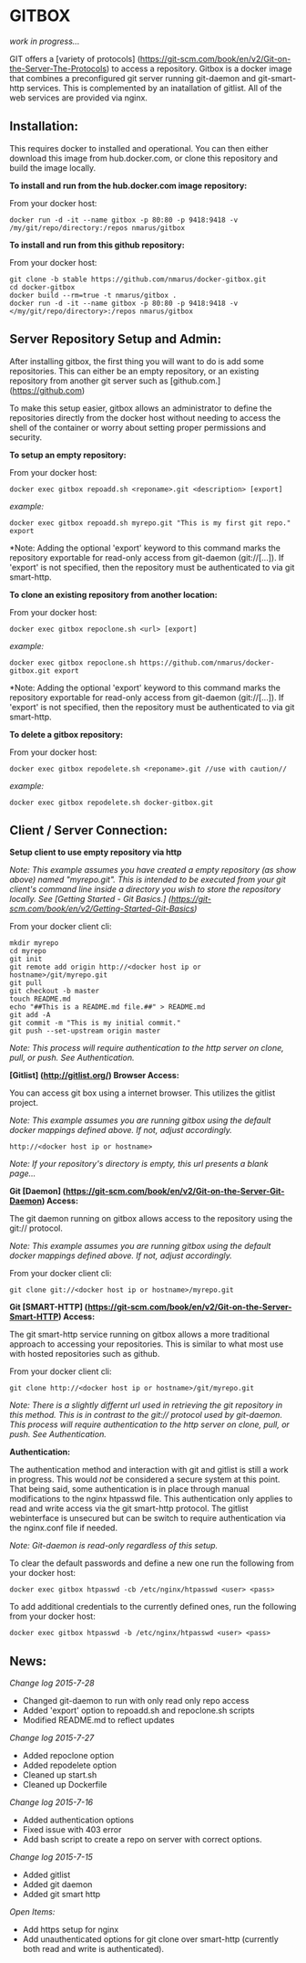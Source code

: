 GITBOX
======

*work in progress...*

GIT offers a [variety of protocols] (https://git-scm.com/book/en/v2/Git-on-the-Server-The-Protocols) to access a repository.  Gitbox is a docker image that combines a preconfigured git server running git-daemon and git-smart-http services. This is complemented by an inatallation of gitlist. All of the web services are provided via nginx. 

Installation:
-------------

This requires docker to installed and operational. You can then either download this image from hub.docker.com, or clone this repository and build the image locally.

**To install and run from the hub.docker.com image repository:**

From your docker host:

    docker run -d -it --name gitbox -p 80:80 -p 9418:9418 -v /my/git/repo/directory:/repos nmarus/gitbox
    
**To install and run from this github repository:**

From your docker host:

    git clone -b stable https://github.com/nmarus/docker-gitbox.git
    cd docker-gitbox
    docker build --rm=true -t nmarus/gitbox .
    docker run -d -it --name gitbox -p 80:80 -p 9418:9418 -v </my/git/repo/directory>:/repos nmarus/gitbox


Server Repository Setup and Admin:
----------------------------------
After installing gitbox, the first thing you will want to do is add some repositories. This can either be an empty repository, or an existing repository from another git server such as [github.com.] (https://github.com)

To make this setup easier, gitbox allows an administrator to define the repositories directly from the docker host without needing to access the shell of the container or worry about setting proper permissions and security.

**To setup an empty repository:**

From your docker host:

    docker exec gitbox repoadd.sh <reponame>.git <description> [export]
    
*example:*
    
    docker exec gitbox repoadd.sh myrepo.git "This is my first git repo." export
    
*Note: Adding the optional 'export' keyword to this command marks the repository exportable for read-only access from git-daemon (git://[...]). If 'export' is not specified, then the repository must be authenticated to via git smart-http. 
    
**To clone an existing repository from another location:**

From your docker host:

    docker exec gitbox repoclone.sh <url> [export]
    
*example:*
    
    docker exec gitbox repoclone.sh https://github.com/nmarus/docker-gitbox.git export
    
*Note: Adding the optional 'export' keyword to this command marks the repository exportable for read-only access from git-daemon (git://[...]). If 'export' is not specified, then the repository must be authenticated to via git smart-http. 
    
**To delete a gitbox repository:**

From your docker host:

    docker exec gitbox repodelete.sh <reponame>.git //use with caution//
    
*example:*
    
    docker exec gitbox repodelete.sh docker-gitbox.git

Client / Server Connection:
---------------------------

**Setup client to use empty repository via http**

*Note: This example assumes you have created a empty repository (as show above) named "myrepo.git". This is intended to be executed from your git client's command line inside a directory you wish to store the repository locally. See [Getting Started - Git Basics.] (https://git-scm.com/book/en/v2/Getting-Started-Git-Basics)*

From your docker client cli:

    mkdir myrepo
    cd myrepo
    git init
    git remote add origin http://<docker host ip or hostname>/git/myrepo.git
    git pull
    git checkout -b master
    touch README.md
    echo "##This is a README.md file.##" > README.md
    git add -A 
    git commit -m "This is my initial commit."
    git push --set-upstream origin master
    
*Note: This process will require authentication to the http server on clone, pull, or push. See Authentication.*

**[Gitlist] (http://gitlist.org/) Browser Access:**

You can access git box using a internet browser. This utilizes the gitlist project. 

*Note: This example assumes you are running gitbox using the default docker mappings defined above. If not, adjust accordingly.*

    http://<docker host ip or hostname>

*Note: If your repository's directory is empty, this url presents a blank page...*

**Git [Daemon] (https://git-scm.com/book/en/v2/Git-on-the-Server-Git-Daemon) Access:**

The git daemon running on gitbox allows access to the repository using the git:// protocol.

*Note: This example assumes you are running gitbox using the default docker mappings defined above. If not, adjust accordingly.*

From your docker client cli:

    git clone git://<docker host ip or hostname>/myrepo.git
    
**Git [SMART-HTTP] (https://git-scm.com/book/en/v2/Git-on-the-Server-Smart-HTTP) Access:**

The git smart-http service running on gitbox allows a more traditional approach to accessing your repositories. This is similar to what most use with hosted repositories such as github.

From your docker client cli:

    git clone http://<docker host ip or hostname>/git/myrepo.git
    
*Note: There is a slightly differnt url used in retrieving the git repository in this method. This is in contrast to the git:// protocol used by git-daemon. This process will require authentication to the http server on clone, pull, or push. See Authentication.*

**Authentication:**

The authentication method and interaction with git and gitlist is still a work in progress. This would *not* be considered a secure system at this point. That being said, some authentication is in place through manual modifications to the nginx htpasswd file. This authentication only applies to read and write access via the git smart-http protocol. The gitlist webinterface is unsecured but can be switch to require authentication via the nginx.conf file if needed. 

*Note: Git-daemon is read-only regardless of this setup.*

To clear the default passwords and define a new one run the following from your docker host:

    docker exec gitbox htpasswd -cb /etc/nginx/htpasswd <user> <pass>
    
To add additional credentials to the currently defined ones, run the following from your docker host:

    docker exec gitbox htpasswd -b /etc/nginx/htpasswd <user> <pass>
    
News:
-----

*Change log 2015-7-28*

* Changed git-daemon to run with only read only repo access
* Added 'export' option to repoadd.sh and repoclone.sh scripts
* Modified README.md to reflect updates

*Change log 2015-7-27*

* Added repoclone option
* Added repodelete option
* Cleaned up start.sh
* Cleaned up Dockerfile

*Change log 2015-7-16*

* Added authentication options
* Fixed issue with 403 error
* Add bash script to create a repo on server with correct options. 

*Change log 2015-7-15*

* Added gitlist
* Added git daemon
* Added git smart http

*Open Items:*

* Add https setup for nginx
* Add unauthenticated options for git clone over smart-http (currently both read and write is authenticated).
